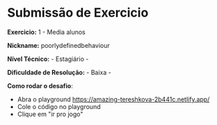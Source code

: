# Submissão de Exercicio

**Exercicio:** 1 - Media alunos

**Nickname:** poorlydefinedbehaviour

**Nível Técnico:** - Estagiário -

**Dificuldade de Resolução:** - Baixa -

**Como rodar o desafio**:

- Abra o playground https://amazing-tereshkova-2b441c.netlify.app/
- Cole o código no playground
- Clique em "ir pro jogo"
